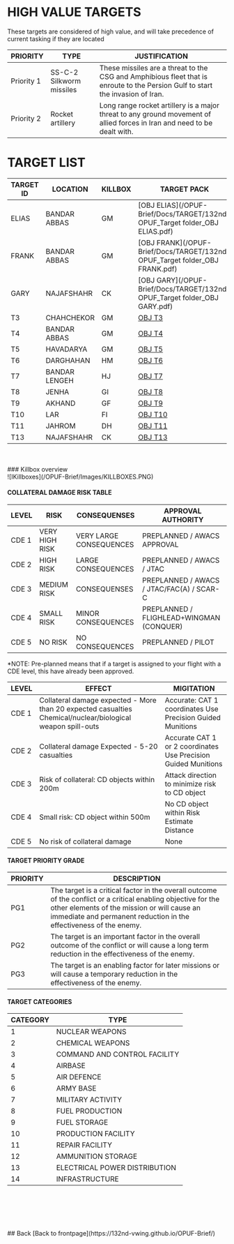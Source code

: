 # HIGH VALUE TARGETS
These targets are considered of high value, and will take precedence of current tasking if they are located


| PRIORITY | TYPE| JUSTIFICATION | 
| --------- | -------- | ------- |
| Priority 1 | SS-C-2 Silkworm missiles | These missiles are a threat to the CSG and Amphibious fleet that is enroute to the Persion Gulf to start the invasion of Iran. |
| Priority 2 | Rocket artillery | Long range rocket artillery is a major threat to any ground movement of allied forces in Iran and need to be dealt with. |




# TARGET LIST


| TARGET ID | LOCATION | KILLBOX | TARGET PACK | DMPI's | INTEL |
| --------- | -------- | ------- | ----------- | ------ | ----- |
| ELIAS | BANDAR ABBAS | GM | [OBJ ELIAS](/OPUF-Brief/Docs/TARGET/132nd-OPUF_Target folder_OBJ ELIAS.pdf) | [DMPI](/OPUF-Brief/Docs/TARGET/OPUF OBJ ELIAH DMPIs.cf) | NSTR |
| FRANK | BANDAR ABBAS | GM | [OBJ FRANK](/OPUF-Brief/Docs/TARGET/132nd-OPUF_Target folder_OBJ FRANK.pdf) | [DMPI](/OPUF-Brief/Docs/TARGET/OPUF OBJ FRANK DMPIs.cf) | NSTR |
| GARY | NAJAFSHAHR | CK | [OBJ GARY](/OPUF-Brief/Docs/TARGET/132nd-OPUF_Target folder_OBJ GARY.pdf)| [DMPI](/OPUF-Brief/Docs/TARGET/OPUF OBJ GARY DMPIs.cf) | NSTR |
| T3 | CHAHCHEKOR | GM  | [OBJ T3](/OPUF-Brief/Docs/TARGET/nsst_target_T3.pdf)| In target pack | NSTR |
| T4 | BANDAR ABBAS| GM  | [OBJ T4](/OPUF-Brief/Docs/TARGET/nsst_target_T4.pdf)| In target pack | NSTR |
| T5 | HAVADARYA | GM | [OBJ T5](/OPUF-Brief/Docs/TARGET/nsst_target_T5.pdf)| In target pack | NSTR |
| T6 | DARGHAHAN | HM | [OBJ T6](/OPUF-Brief/Docs/TARGET/nsst_target_T6.pdf)| In target pack | NSTR |
| T7 | BANDAR LENGEH | HJ | [OBJ T7](/OPUF-Brief/Docs/TARGET/nsst_target_T7.pdf)| In target pack | NSTR |
| T8 | JENHA | GI | [OBJ T8](/OPUF-Brief/Docs/TARGET/nsst_target_T8.pdf)| In target pack | NSTR |
| T9 | AKHAND | GF | [OBJ T9](/OPUF-Brief/Docs/TARGET/nsst_target_T9.pdf)| In target pack | NSTR |
| T10 | LAR | FI | [OBJ T10](/OPUF-Brief/Docs/TARGET/nsst_target_T10.pdf)| In target pack | NSTR |
| T11 | JAHROM | DH | [OBJ T11](/OPUF-Brief/Docs/TARGET/nsst_target_T11.pdf)| In target pack | NSTR |
| T13 | NAJAFSHAHR | CK | [OBJ T13](/OPUF-Brief/Docs/TARGET/nsst_target_T13.pdf)| In target pack | NSTR |



<br>
<br>
### Killbox overview <br>
![IKillboxes](/OPUF-Brief/Images/KILLBOXES.PNG)





#### COLLATERAL DAMAGE RISK TABLE

LEVEL | RISK | CONSEQUENSES | APPROVAL AUTHORITY |
----- | ----- | ------------| ------------------ |
CDE 1 | VERY HIGH RISK | VERY LARGE CONSEQUENCES | PREPLANNED / AWACS APPROVAL |
CDE 2 | HIGH RISK | LARGE CONSEQUENCES | PREPLANNED / AWACS / JTAC |
CDE 3 | MEDIUM RISK | CONSEQUENSES | PREPLANNED / AWACS / JTAC/FAC(A) / SCAR-C |
CDE 4 | SMALL RISK | MINOR CONSEQUENCES | PREPLANNED / FLIGHLEAD+WINGMAN (CONQUER) |
CDE 5 | NO RISK | NO CONSEQUENCES | PREPLANNED / PILOT |

*NOTE: Pre-planned means that if a target is assigned to your flight with a CDE level, this have already been approved.

LEVEL | EFFECT | MIGITATION |
----- | ------ | ---------- |
CDE 1 | Collateral damage expected - More than 20 expected casualties  Chemical/nuclear/biological weapon spill-outs | Accurate: CAT 1 coordinates  Use Precision Guided Munitions |
CDE 2 | Collateral damage Expected - 5-20 casualties | Accurate CAT 1 or 2 coordinates  Use Precision Guided Munitions |
CDE 3 | Risk of collateral: CD objects within 200m | Attack direction to minimize risk to CD object |
CDE 4 | Small risk: CD object within 500m | No CD object within Risk Estimate Distance |
CDE 5 | No risk of collateral damage | None |

#### TARGET PRIORITY GRADE

PRIORITY | DESCRIPTION |
-------- | ----------- |
PG1 | The target is a critical factor in the overall outcome of the conflict or a critical enabling objective for the other elements of the mission or will cause an immediate and permanent reduction in the effectiveness of the enemy. |
PG2 | The target is an important factor in the overall outcome of the conflict or will cause a long term reduction in the effectiveness of the enemy. |
PG3 | The target is an enabling factor for later missions or will cause a temporary reduction in the effectiveness of the enemy. |

#### TARGET CATEGORIES

CATEGORY | TYPE |
-------- | ---- |
1 | NUCLEAR WEAPONS |
2 | CHEMICAL WEAPONS |
3 | COMMAND AND CONTROL FACILITY |
4 | AIRBASE |
5 | AIR DEFENCE |
6 | ARMY BASE |
7 | MILITARY ACTIVITY |
8 | FUEL PRODUCTION |
9 | FUEL STORAGE |
10 | PRODUCTION FACILITY |
11 | REPAIR FACILITY |
12 | AMMUNITION STORAGE |
13 | ELECTRICAL POWER DISTRIBUTION |
14 | INFRASTRUCTURE |


<br>
<br>
<br>
<br>
<br>
## Back
[Back to frontpage](https://132nd-vwing.github.io/OPUF-Brief/)
